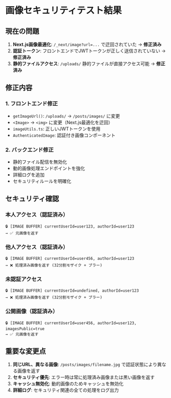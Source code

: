 # 画像セキュリティテスト結果

## 現在の問題

1. **Next.js画像最適化**: `/_next/image?url=...` で迂回されていた → **修正済み**
2. **認証トークン**: フロントエンドでJWTトークンが正しく送信されていない → **修正済み**
3. **静的ファイルアクセス**: `/uploads/` 静的ファイルが直接アクセス可能 → **修正済み**

## 修正内容

### 1. フロントエンド修正
- `getImageUrl()`: `/uploads/` → `/posts/images/` に変更
- `<Image>` → `<img>` に変更（Next.js最適化を迂回）
- `imageUtils.ts`: 正しいJWTトークンを使用
- `AuthenticatedImage`: 認証付き画像コンポーネント

### 2. バックエンド修正
- 静的ファイル配信を無効化
- 動的画像処理エンドポイントを強化
- 詳細ログを追加
- セキュリティルールを明確化

## セキュリティ確認

### 本人アクセス（認証済み）
```
🔒 [IMAGE BUFFER] currentUserId=user123, authorId=user123
→ ✅ 元画像を返す
```

### 他人アクセス（認証済み）
```
🔒 [IMAGE BUFFER] currentUserId=user456, authorId=user123
→ ❌ 処理済み画像を返す (32分割モザイク + ブラー)
```

### 未認証アクセス
```
🔒 [IMAGE BUFFER] currentUserId=undefined, authorId=user123
→ ❌ 処理済み画像を返す (32分割モザイク + ブラー)
```

### 公開画像（認証済み）
```
🔒 [IMAGE BUFFER] currentUserId=user456, authorId=user123, imagesPublic=true
→ ✅ 元画像を返す
```

## 重要な変更点

1. **同じURL、異なる画像**: `/posts/images/filename.jpg` で認証状態により異なる画像を返す
2. **セキュリティ優先**: エラー時は常に処理済み画像または黒い画像を返す
3. **キャッシュ無効化**: 動的画像のためキャッシュを無効化
4. **詳細ログ**: セキュリティ関連の全ての処理をログ出力